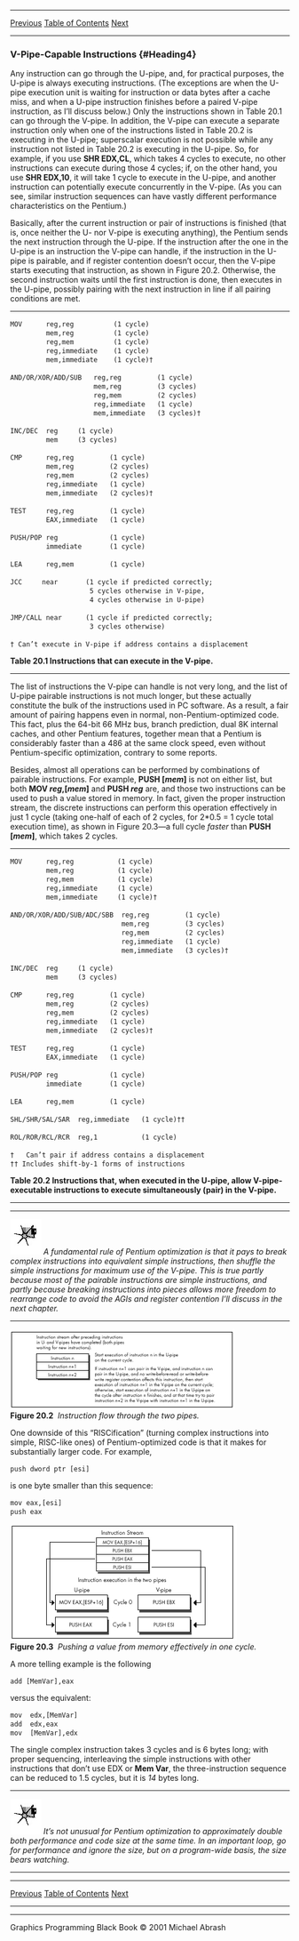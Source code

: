  ------------------------ --------------------------------- --------------------
  [Previous](20-01.html)   [Table of Contents](index.html)   [Next](20-03.html)
  ------------------------ --------------------------------- --------------------

### V-Pipe-Capable Instructions {#Heading4}

Any instruction can go through the U-pipe, and, for practical purposes,
the U-pipe is always executing instructions. (The exceptions are when
the U-pipe execution unit is waiting for instruction or data bytes after
a cache miss, and when a U-pipe instruction finishes before a paired
V-pipe instruction, as I’ll discuss below.) Only the instructions shown
in Table 20.1 can go through the V-pipe. In addition, the V-pipe can
execute a separate instruction only when one of the instructions listed
in Table 20.2 is executing in the U-pipe; superscalar execution is not
possible while any instruction not listed in Table 20.2 is executing in
the U-pipe. So, for example, if you use **SHR EDX,CL**, which takes 4
cycles to execute, no other instructions can execute during those 4
cycles; if, on the other hand, you use **SHR EDX,10**, it will take 1
cycle to execute in the U-pipe, and another instruction can potentially
execute concurrently in the V-pipe. (As you can see, similar instruction
sequences can have vastly different performance characteristics on the
Pentium.)

Basically, after the current instruction or pair of instructions is
finished (that is, once neither the U- nor V-pipe is executing
anything), the Pentium sends the next instruction through the U-pipe. If
the instruction after the one in the U-pipe is an instruction the V-pipe
can handle, if the instruction in the U-pipe is pairable, and if
register contention doesn’t occur, then the V-pipe starts executing that
instruction, as shown in Figure 20.2. Otherwise, the second instruction
waits until the first instruction is done, then executes in the U-pipe,
possibly pairing with the next instruction in line if all pairing
conditions are met.

* * * * *

    MOV      reg,reg          (1 cycle)
             mem,reg          (1 cycle)
             reg,mem          (1 cycle)
             reg,immediate    (1 cycle)
             mem,immediate    (1 cycle)†

    AND/OR/XOR/ADD/SUB   reg,reg         (1 cycle)
                         mem,reg         (3 cycles)
                         reg,mem         (2 cycles)
                         reg,immediate   (1 cycle)
                         mem,immediate   (3 cycles)†

    INC/DEC  reg     (1 cycle)
             mem     (3 cycles)

    CMP      reg,reg         (1 cycle)
             mem,reg         (2 cycles)
             reg,mem         (2 cycles)
             reg,immediate   (1 cycle)
             mem,immediate   (2 cycles)†

    TEST     reg,reg         (1 cycle)
             EAX,immediate   (1 cycle)

    PUSH/POP reg             (1 cycle)
             immediate       (1 cycle)

    LEA      reg,mem         (1 cycle)

    JCC     near       (1 cycle if predicted correctly;
                        5 cycles otherwise in V-pipe,
                        4 cycles otherwise in U-pipe)

    JMP/CALL near      (1 cycle if predicted correctly;
                        3 cycles otherwise)

    † Can’t execute in V-pipe if address contains a displacement

**Table 20.1 Instructions that can execute in the V-pipe.**

* * * * *

The list of instructions the V-pipe can handle is not very long, and the
list of U-pipe pairable instructions is not much longer, but these
actually constitute the bulk of the instructions used in PC software. As
a result, a fair amount of pairing happens even in normal,
non-Pentium-optimized code. This fact, plus the 64-bit 66 MHz bus,
branch prediction, dual 8K internal caches, and other Pentium features,
together mean that a Pentium is considerably faster than a 486 at the
same clock speed, even without Pentium-specific optimization, contrary
to some reports.

Besides, almost all operations can be performed by combinations of
pairable instructions. For example, **PUSH [*mem*]** is not on either
list, but both **MOV *reg*,[*mem*]** and **PUSH *reg*** are, and those
two instructions can be used to push a value stored in memory. In fact,
given the proper instruction stream, the discrete instructions can
perform this operation effectively in just 1 cycle (taking one-half of
each of 2 cycles, for 2\*0.5 = 1 cycle total execution time), as shown
in Figure 20.3—a full cycle *faster* than **PUSH [*mem*]**, which takes
2 cycles.

* * * * *

    MOV      reg,reg           (1 cycle)
             mem,reg           (1 cycle)
             reg,mem           (1 cycle)
             reg,immediate     (1 cycle)
             mem,immediate     (1 cycle)†

    AND/OR/XOR/ADD/SUB/ADC/SBB  reg,reg         (1 cycle)
                                mem,reg         (3 cycles)
                                reg,mem         (2 cycles)
                                reg,immediate   (1 cycle)
                                mem,immediate   (3 cycles)†

    INC/DEC  reg     (1 cycle)
             mem     (3 cycles)

    CMP      reg,reg         (1 cycle)
             mem,reg         (2 cycles)
             reg,mem         (2 cycles)
             reg,immediate   (1 cycle)
             mem,immediate   (2 cycles)†

    TEST     reg,reg         (1 cycle)
             EAX,immediate   (1 cycle)

    PUSH/POP reg             (1 cycle)
             immediate       (1 cycle)

    LEA      reg,mem         (1 cycle)

    SHL/SHR/SAL/SAR  reg,immediate   (1 cycle)††

    ROL/ROR/RCL/RCR  reg,1           (1 cycle)

    †   Can’t pair if address contains a displacement
    †† Includes shift-by-1 forms of instructions

**Table 20.2 Instructions that, when executed in the U-pipe, allow
V-pipe-executable instructions to execute simultaneously (pair) in the
V-pipe.**

* * * * *

  ------------------- -------------------------------------------------------------------------------------------------------------------------------------------------------------------------------------------------------------------------------------------------------------------------------------------------------------------------------------------------------------------------------------------------------------------------------------------------------------------
  ![](images/i.jpg)   *A fundamental rule of Pentium optimization is that it pays to break complex instructions into equivalent simple instructions, then shuffle the simple instructions for maximum use of the V-pipe. This is true partly because most of the pairable instructions are simple instructions, and partly because breaking instructions into pieces allows more freedom to rearrange code to avoid the AGIs and register contention I’ll discuss in the next chapter.*
  ------------------- -------------------------------------------------------------------------------------------------------------------------------------------------------------------------------------------------------------------------------------------------------------------------------------------------------------------------------------------------------------------------------------------------------------------------------------------------------------------

![](images/20-02.jpg)\
 **Figure 20.2**  *Instruction flow through the two pipes.*

One downside of this “RISCification” (turning complex instructions into
simple, RISC-like ones) of Pentium-optimized code is that it makes for
substantially larger code. For example,

    push dword ptr [esi]

is one byte smaller than this sequence:

    mov eax,[esi]
    push eax

![](images/20-03.jpg)\
 **Figure 20.3**  *Pushing a value from memory effectively in one
cycle.*

A more telling example is the following

    add [MemVar],eax

versus the equivalent:

    mov  edx,[MemVar]
    add  edx,eax
    mov  [MemVar],edx

The single complex instruction takes 3 cycles and is 6 bytes long; with
proper sequencing, interleaving the simple instructions with other
instructions that don’t use EDX or **Mem Var**, the three-instruction
sequence can be reduced to 1.5 cycles, but it is *14* bytes long.

  ------------------- ------------------------------------------------------------------------------------------------------------------------------------------------------------------------------------------------------------------------------------------
  ![](images/i.jpg)   *It’s not unusual for Pentium optimization to approximately double both performance and code size at the same time. In an important loop, go for performance and ignore the size, but on a program-wide basis, the size bears watching.*
  ------------------- ------------------------------------------------------------------------------------------------------------------------------------------------------------------------------------------------------------------------------------------

  ------------------------ --------------------------------- --------------------
  [Previous](20-01.html)   [Table of Contents](index.html)   [Next](20-03.html)
  ------------------------ --------------------------------- --------------------

* * * * *

Graphics Programming Black Book © 2001 Michael Abrash
